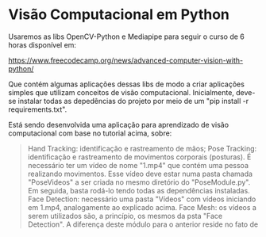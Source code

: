 # Visão Computacional em Python

Usaremos as libs OpenCV-Python e Mediapipe para seguir o curso de 6 horas disponível em:

https://www.freecodecamp.org/news/advanced-computer-vision-with-python/

Que contém algumas aplicações dessas libs de modo a criar aplicações simples que utilizam conceitos de visão computacional. Inicialmente, deve-se instalar todas as depedências do projeto por meio de um "pip install -r requirements.txt".

Está sendo desenvolvida uma aplicação para aprendizado de visão computacional com base no tutorial acima, sobre: 
> Hand Tracking: identificação e rastreamento de mãos;
> Pose Tracking: identificação e rastreamento de movimentos corporais (posturas). É necessário ter um vídeo de nome "1.mp4" que contém uma pessoa realizando movimentos. Esse vídeo deve estar numa pasta chamada "PoseVideos" a ser criada no mesmo diretório do "PoseModule.py". Em seguida, basta rodá-lo tendo todas as dependências instaladas.
> Face Detection: necessário uma pasta "Vídeos" com vídeos iniciando em 1.mp4, analogamente ao explicado acima.
> Face Mesh: os vídeos a serem utilizados são, a princípio, os mesmos da psta "Face Detection". A diferença deste módulo para o anterior reside no fato de